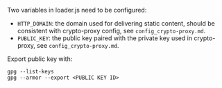 Two variables in loader.js need to be configured:

- `HTTP_DOMAIN`: the domain used for delivering static content, should be consistent with crypto-proxy config, see `config_crypto-proxy.md`.
- `PUBLIC_KEY`: the public key paired with the private key used in crypto-proxy, see `config_crypto-proxy.md`.

Export public key with:
```
gpg --list-keys
gpg --armor --export <PUBLIC KEY ID>
```

